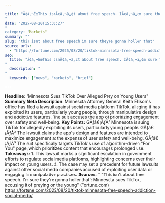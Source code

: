 ```yaml
---

title: "Ã¢â‚¬ËœThis isnÃ¢â‚¬â„¢t about free speech. IÃ¢â‚¬â„¢m sure theyÃ¢â‚¬â„¢re gonna holler thatÃ¢â‚¬â„¢: Minnesota sues TikTok, accusing it of preying on the young'"
date: "2025-08-20T15:31:27""
category: "Markets"
summary: ""
slug: "this isnt about free speech im sure theyre gonna holler that"
source_urls:
  - "https://fortune.com/2025/08/20/tiktok-minnesota-free-speech-addiction-social-media/"
seo:
  title: "Ã¢â‚¬ËœThis isnÃ¢â‚¬â„¢t about free speech. IÃ¢â‚¬â„¢m sure theyÃ¢â‚¬â„¢re gonna holler thatÃ¢â‚¬â„¢: Minnesota sues TikTok, accusing it of preying on the young | Hash n Hedge'"
  description: ""
  keywords: ["news", "markets", "brief"]

---
```

**Headline**: "Minnesota Sues TikTok Over Alleged Prey on Young Users"  **Summary Meta Description**: Minnesota Attorney General Keith Ellison's office has filed a lawsuit against social media platform TikTok, alleging it has exploited its users, particularly young people, through manipulative design and addictive features. The suit accuses the app of prioritizing engagement over safety and well-being.  **Key Points:**  GÃƒâ€¡ÃƒÂ³ Minnesota is suing TikTok for allegedly exploiting its users, particularly young people. GÃƒâ€¡ÃƒÂ³ The lawsuit claims the app's design and features are intended to maximize engagement at the expense of user safety and well-being. GÃƒâ€¡ÃƒÂ³ The suit specifically targets TikTok's use of algorithm-driven "For You" page, which prioritizes content that encourages prolonged use.  **Takeaways:**  1. This lawsuit marks a significant escalation in government efforts to regulate social media platforms, highlighting concerns over their impact on young users. 2. The case may set a precedent for future lawsuits against other social media companies accused of exploiting user data or engaging in manipulative practices.  **Sources**:  * "This isn't about free speech. I'm sure they're gonna holler that': Minnesota sues TikTok, accusing it of preying on the young" (Fortune.com) https://fortune.com/2025/08/20/tiktok-minnesota-free-speech-addiction-social-media/ 
